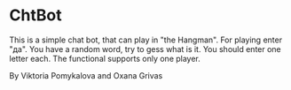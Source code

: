# ChtBot

This is a simple chat bot, that can play in "the Hangman".
For playing enter "да". You have a random word, try to gess what is it. You should enter one letter each.
The functional supports only one player.

By Viktoria Pomykalova and Oxana Grivas

